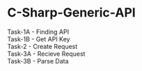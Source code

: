 # C-Sharp-Generic-API

Task-1A - Finding API <br>
Task-1B - Get API Key <br>
Task-2  - Create Request <br>
Task-3A - Recieve Request <br>
Task-3B - Parse Data <br>
